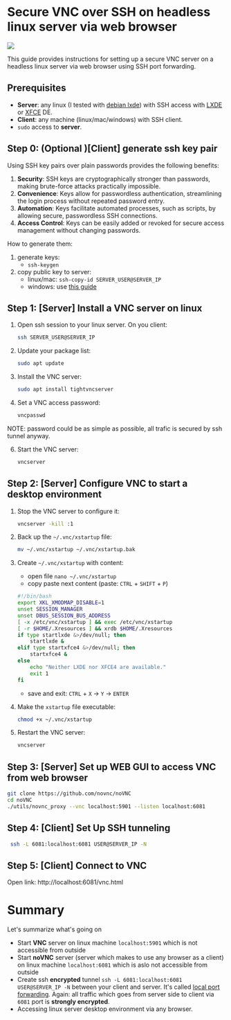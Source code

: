 # Secure VNC over SSH on headless linux server via web browser
![](../attachements/vnc_in_browser.png)

This guide provides instructions for setting up a secure VNC server on a headless linux server via web browser using SSH port forwarding.

## Prerequisites

- **Server**: any linux (I tested with [debian lxde](https://wiki.debian.org/LXDE)) with SSH access with [LXDE](https://help.ubuntu.com/community/LXDE) or [XFCE](https://www.xfce.org/) DE.
- **Client**: any machine (linux/mac/windows) with SSH client.
- `sudo` access to **server**.
## Step 0: (Optional )[Client] generate ssh key pair
Using SSH key pairs over plain passwords provides the following benefits:
   1. **Security**: SSH keys are cryptographically stronger than passwords, making brute-force attacks practically impossible.
   2. **Convenience**: Keys allow for passwordless authentication, streamlining the login process without repeated password entry.
   3. **Automation**: Keys facilitate automated processes, such as scripts, by allowing secure, passwordless SSH connections.
   4. **Access Control**: Keys can be easily added or revoked for secure access management without changing passwords.
      
How to generate them:
   1. generate keys:  
      - `ssh-keygen`
   3. copy public key to server:  
      - linux/mac: `ssh-copy-id SERVER_USER@SERVER_IP`
      - windows: use [this guide](./ssh-copy-id%20for%20windows.md)

## Step 1: [Server] Install a VNC server on linux

1. Open ssh session to your linux server. On you client:
   ```bash
   ssh SERVER_USER@SERVER_IP
   ```
3. Update your package list:
   ```bash
   sudo apt update
   ```

4. Install the VNC server:
   ```bash
   sudo apt install tightvncserver
   ```

5. Set a VNC access password:
   ```bash
   vncpasswd
   ```
NOTE: password could be as simple as possible, all trafic is secured by ssh tunnel anyway.

6. Start the VNC server:
   ```bash
   vncserver
   ```

## Step 2: [Server] Configure VNC to start a desktop environment

1. Stop the VNC server to configure it:
   ```bash
   vncserver -kill :1
   ```

2. Back up the `~/.vnc/xstartup` file:
   ```bash
   mv ~/.vnc/xstartup ~/.vnc/xstartup.bak
   ```

3. Create `~/.vnc/xstartup` with content:
   - open file `nano ~/.vnc/xstartup`
   - copy paste next content (paste: `CTRL` + `SHIFT` + `P`)
   ```bash
   #!/bin/bash
   export XKL_XMODMAP_DISABLE=1
   unset SESSION_MANAGER
   unset DBUS_SESSION_BUS_ADDRESS
   [ -x /etc/vnc/xstartup ] && exec /etc/vnc/xstartup
   [ -r $HOME/.Xresources ] && xrdb $HOME/.Xresources
   if type startlxde &>/dev/null; then
       startlxde &
   elif type startxfce4 &>/dev/null; then
       startxfce4 &
   else
       echo "Neither LXDE nor XFCE4 are available."
       exit 1
   fi
   ```
   - save and exit: `CTRL` + `X` -> `Y` -> `ENTER`

4. Make the `xstartup` file executable:
   ```bash
   chmod +x ~/.vnc/xstartup
   ```

5. Restart the VNC server:
   ```bash
   vncserver
   ```
   
## Step 3: [Server] Set up WEB GUI to access VNC from web browser

```bash
git clone https://github.com/novnc/noVNC
cd noVNC
./utils/novnc_proxy --vnc localhost:5901 --listen localhost:6081
```

## Step 4: [Client] Set Up SSH tunneling

```bash
 ssh -L 6081:localhost:6081 USER@SERVER_IP -N
```

## Step 5: [Client]  Connect to VNC
Open link: http://localhost:6081/vnc.html

# Summary

Let's summarize what's going on

- Start **VNC** server on linux machine `localhost:5901` which is not accessible from outside
- Start **noVNC** server (server which makes to use any browser as a client) on linux machine `localhost:6081` which is aslo not accessible from outside
- Create ssh **encrypted** tunnel `ssh -L 6081:localhost:6081 USER@SERVER_IP -N` between your client and server. It's called [local port forwarding](https://en.wikipedia.org/wiki/Port_forwarding#Local_port_forwarding). Again: all traffic which goes from server side to client via `6081` port is **strongly encrypted**. 
- Accessing linux server desktop environment via any browser.
